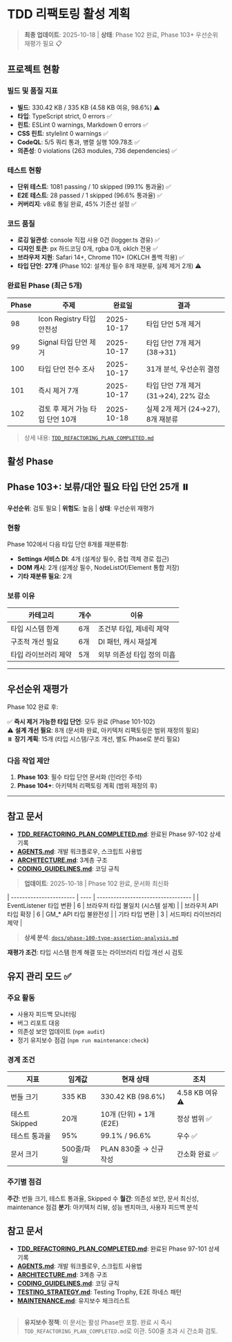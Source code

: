 # TDD 리팩토링 활성 계획

> **최종 업데이트**: 2025-10-18 | **상태**: Phase 102 완료, Phase 103+ 우선순위
> 재평가 필요 📋

## 프로젝트 현황

### 빌드 및 품질 지표

- **빌드**: 330.42 KB / 335 KB (4.58 KB 여유, 98.6%) ⚠️
- **타입**: TypeScript strict, 0 errors ✅
- **린트**: ESLint 0 warnings, Markdown 0 errors ✅
- **CSS 린트**: stylelint 0 warnings ✅
- **CodeQL**: 5/5 쿼리 통과, 병렬 실행 109.78초 ✅
- **의존성**: 0 violations (263 modules, 736 dependencies) ✅

### 테스트 현황

- **단위 테스트**: 1081 passing / 10 skipped (99.1% 통과율) ✅
- **E2E 테스트**: 28 passed / 1 skipped (96.6% 통과율) ✅
- **커버리지**: v8로 통일 완료, 45% 기준선 설정 ✅

### 코드 품질

- **로깅 일관성**: console 직접 사용 0건 (logger.ts 경유) ✅
- **디자인 토큰**: px 하드코딩 0개, rgba 0개, oklch 전용 ✅
- **브라우저 지원**: Safari 14+, Chrome 110+ (OKLCH 폴백 적용) ✅
- **타입 단언**: **27개** (Phase 102: 설계상 필수 8개 재분류, 실제 제거 2개) ⚠️

### 완료된 Phase (최근 5개)

| Phase | 주제                             | 완료일     | 결과                                 |
| ----- | -------------------------------- | ---------- | ------------------------------------ |
| 98    | Icon Registry 타입 안전성        | 2025-10-17 | 타입 단언 5개 제거                   |
| 99    | Signal 타입 단언 제거            | 2025-10-17 | 타입 단언 7개 제거 (38→31)           |
| 100   | 타입 단언 전수 조사              | 2025-10-17 | 31개 분석, 우선순위 결정             |
| 101   | 즉시 제거 7개                    | 2025-10-17 | 타입 단언 7개 제거 (31→24), 22% 감소 |
| 102   | 검토 후 제거 가능 타입 단언 10개 | 2025-10-18 | 실제 2개 제거 (24→27), 8개 재분류    |

> 상세 내용:
> [`TDD_REFACTORING_PLAN_COMPLETED.md`](./TDD_REFACTORING_PLAN_COMPLETED.md)

##

## 활성 Phase

## Phase 103+: 보류/대안 필요 타입 단언 25개 ⏸️

**우선순위**: 검토 필요 | **위험도**: 높음 | **상태**: 우선순위 재평가

### 현황

Phase 102에서 다음 타입 단언 8개를 재분류함:

- **Settings 서비스 DI**: 4개 (설계상 필수, 중첩 객체 경로 접근)
- **DOM 캐시**: 2개 (설계상 필수, NodeListOf/Element 통합 저장)
- **기타 재분류 필요**: 2개

### 보류 이유

| 카테고리             | 개수 | 이유                       |
| -------------------- | ---- | -------------------------- |
| 타입 시스템 한계     | 6개  | 조건부 타입, 제네릭 제약   |
| 구조적 개선 필요     | 6개  | DI 패턴, 캐시 재설계       |
| 타입 라이브러리 제약 | 5개  | 외부 의존성 타입 정의 미흡 |

---

## 우선순위 재평가

Phase 102 완료 후:

✅ **즉시 제거 가능한 타입 단언**: 모두 완료 (Phase 101-102)  
⚠️ **설계 개선 필요**: 8개 (문서화 완료, 아키텍처 리팩토링은 범위 재정의 필요)  
⏸️ **장기 계획**: 15개 (타입 시스템/구조 개선, 별도 Phase로 분리 필요)

### 다음 작업 제안

1. **Phase 103**: 필수 타입 단언 문서화 (인라인 주석)
2. **Phase 104+**: 아키텍처 리팩토링 계획 (범위 재정의 후)

---

## 참고 문서

- **[TDD_REFACTORING_PLAN_COMPLETED.md](./TDD_REFACTORING_PLAN_COMPLETED.md)**:
  완료된 Phase 97-102 상세 기록
- **[AGENTS.md](../AGENTS.md)**: 개발 워크플로우, 스크립트 사용법
- **[ARCHITECTURE.md](./ARCHITECTURE.md)**: 3계층 구조
- **[CODING_GUIDELINES.md](./CODING_GUIDELINES.md)**: 코딩 규칙

> **업데이트**: 2025-10-18 | Phase 102 완료, 문서화 최신화

| ----------------------- | ---- | ---------------------------------- | |
EventListener 타입 변환 | 6 | 브라우저 타입 불일치 (시스템 설계) | | 브라우저
API 타입 확장 | 6 | GM\_\* API 타입 불완전성 | | 기타 타입 변환 | 3 | 서드파티
라이브러리 제약 |

> **상세 분석**:
> [`docs/phase-100-type-assertion-analysis.md`](./phase-100-type-assertion-analysis.md)

**재평가 조건**: 타입 시스템 한계 해결 또는 라이브러리 타입 개선 시 검토

##

## 유지 관리 모드 ✅

### 주요 활동

- 사용자 피드백 모니터링
- 버그 리포트 대응
- 의존성 보안 업데이트 (`npm audit`)
- 정기 유지보수 점검 (`npm run maintenance:check`)

### 경계 조건

| 지표           | 임계값     | 현재 상태               | 조치            |
| -------------- | ---------- | ----------------------- | --------------- |
| 번들 크기      | 335 KB     | 330.42 KB (98.6%)       | 4.58 KB 여유 ⚠️ |
| 테스트 Skipped | 20개       | 10개 (단위) + 1개 (E2E) | 정상 범위 ✅    |
| 테스트 통과율  | 95%        | 99.1% / 96.6%           | 우수 ✅         |
| 문서 크기      | 500줄/파일 | PLAN 830줄 → 신규 작성  | 간소화 완료 ✅  |

### 주기별 점검

**주간**: 번들 크기, 테스트 통과율, Skipped 수 **월간**: 의존성 보안, 문서
최신성, maintenance 점검 **분기**: 아키텍처 리뷰, 성능 벤치마크, 사용자 피드백
분석

##

## 참고 문서

- **[TDD_REFACTORING_PLAN_COMPLETED.md](./TDD_REFACTORING_PLAN_COMPLETED.md)**:
  완료된 Phase 97-101 상세 기록
- **[AGENTS.md](../AGENTS.md)**: 개발 워크플로우, 스크립트 사용법
- **[ARCHITECTURE.md](./ARCHITECTURE.md)**: 3계층 구조
- **[CODING_GUIDELINES.md](./CODING_GUIDELINES.md)**: 코딩 규칙
- **[TESTING_STRATEGY.md](./TESTING_STRATEGY.md)**: Testing Trophy, E2E 하네스
  패턴
- **[MAINTENANCE.md](./MAINTENANCE.md)**: 유지보수 체크리스트

##

> **유지보수 정책**: 이 문서는 활성 Phase만 포함. 완료 시 즉시
> `TDD_REFACTORING_PLAN_COMPLETED.md`로 이관. 500줄 초과 시 간소화 검토.
